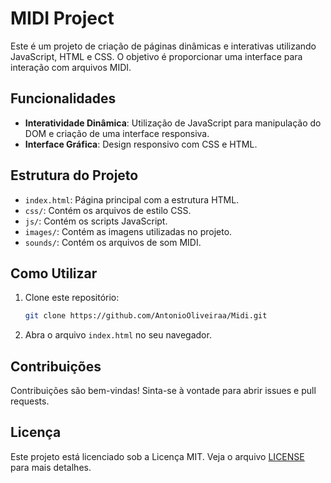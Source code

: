 # MIDI Project

Este é um projeto de criação de páginas dinâmicas e interativas utilizando JavaScript, HTML e CSS. O objetivo é proporcionar uma interface para interação com arquivos MIDI.

## Funcionalidades

- **Interatividade Dinâmica**: Utilização de JavaScript para manipulação do DOM e criação de uma interface responsiva.
- **Interface Gráfica**: Design responsivo com CSS e HTML.

## Estrutura do Projeto

- `index.html`: Página principal com a estrutura HTML.
- `css/`: Contém os arquivos de estilo CSS.
- `js/`: Contém os scripts JavaScript.
- `images/`: Contém as imagens utilizadas no projeto.
- `sounds/`: Contém os arquivos de som MIDI.

## Como Utilizar

1. Clone este repositório:
    ```sh
    git clone https://github.com/AntonioOliveiraa/Midi.git
    ```
2. Abra o arquivo `index.html` no seu navegador.

## Contribuições

Contribuições são bem-vindas! Sinta-se à vontade para abrir issues e pull requests.

## Licença

Este projeto está licenciado sob a Licença MIT. Veja o arquivo [LICENSE](LICENSE) para mais detalhes.
